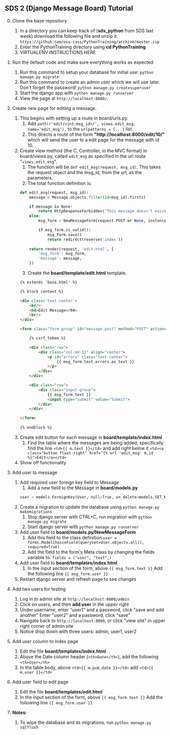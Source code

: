 ## SDS 2 (Django Message Board) Tutorial

0. Clone the base repository
	1. In a directory you can keep track of (**sds_python** from SDS last week)
		download the following file and unzip it:
	`https://github.com/osu-cass/PythonTraining/archive/master.zip`
	2. Enter the PythonTraining directory using **cd PythonTraining**
	3. VIRTUALENV INSTRUCTIONS HERE

1. Run the default code and make sure everything works as expected
	1. Run this command to setup your database for initial use: `python manage.py migrate`
	2. Run this command to create an admin user which we will use later. Don't forget the password!
	`python manage.py createsuperuser`
	3. Start the django app with `python manage.py runserver`
	4. View the page at `http://localhost:8000/`.

2. Create new page for editing a message.
    1. This begins with setting up a route in board/urls.py.
	    1. Add `path(r'edit/<int:msg_id>/', views.edit_msg, name='edit_msg'),` to
		   the `urlpatterns = [...]` list.
		2. This directs a route of the form **"http://localhost:8000/edit/10/"**
		   which will send the user to a edit page for the message with id 10.
	2. Create view method (the C, Controller, in the MVC format) in board/views.py,
	   called `edit_msg` as specified in the url route "`views.edit_msg`".
	    1. The function will be `def edit_msg(request, msg_id)`.  This takes the
		   request object and the msg_id, from the url, as the parameters.
		2. The total function definition is:
		```python
		def edit_msg(request, msg_id):
			message = Message.objects.filter(id=msg_id).first()

			if message is None:
				return HttpResponseForbidden("This message doesn't exist.")
			else:
				msg_form = NewMessageForm(request.POST or None, instance=message)

				if msg_form.is_valid():
					msg_form.save()
					return redirect(reverse('index'))
				
			return render(request, 'edit.html', {
				'msg_form': msg_form,
				'message': message,
			})
		```
		3. Create the **board/template/edit.html** template.
		```html
		{% extends 'base.html' %}

		{% block content %}

		<div class='text-center'>
			<br/>
			<h4>Edit Message</h4>
			<br/>
		</div>

		<form class="form-group" id="message-post" method="POST" action="{% url 'edit_msg' message.id %}">

			{% csrf_token %}

			<div class="row">
				<div class="col-md-12" align="center">
					<p id="errors" class="text-center">
						{{ msg_form.text.errors.as_text }}
					</p>
				</div>
			</div>

			<div class="row">
				<div class="input-group">
					{{ msg_form.text }}
					<input type="submit" value="Submit">
				</div>
			</div>

		</form>
			
		{% endblock %}
		```
	3. Create edit button for each message in **board/template/index.html**
		1. Find the table where the messages are being added, specifically find the line
		   `<td>{{ m.text }}</td>` and add right below it
		   `<td><a class="button float-right" href="{% url 'edit_msg' m.id %}">Edit</a></td>`
	4. Show off functionality

3. Add user to message
	1. Add required user foreign key field to Message
		1. Add a new field to the Message in **board/models.py**
		```python
		user = models.ForeignKey(User, null=True, on_delete=models.SET_NULL)
		```
	2. Create a migration to update the database using
		`python manage.py makemigrations`
		1. Stop django server with CTRL+C, run migration with
		`python manage.py migrate`
		2. Start django server with
		`python manage.py runserver`
	3. Add user field to **board/models.py/NewMessageForm**
		1. Add this field to the class definition
		`user = forms.ModelChoiceField(queryset=User.objects.all(), required=True)`
		2. Add the field to the form's Meta class by changing the fields variable to:
		`fields = ("user", "text",)`
	4. Add user field to **board/templates/index.html**
		1. In the input section of the form, above `{{ msg_form.text }}`
			Add the following line `{{ msg_form.user }}`
	5. Restart django server and refresh page to see changes

4. Add two users for testing
	1. Log in to admin site at `http://localhost:8000/admin`
	2. Click on users, and then **add user** in the upper right
	3. Under username, enter "user1" and a password, click "save and add another"
		Enter "user2" and a password, click "save"
	4. Navigate back to `http://localhost:8000`, or click "view site" in upper right corner of admin site
	5. Notice drop down with three users: admin, user1, user2

5. Add user column to index page
	1. Edit the file **board/templates/index.html**
	2. Above the Date column header (`<th>Date</th>`),
		add the following `<th>User</th>`
	3. In the table body, above `<td>{{ m.pub_date }}</td>`
	add `<td>{{ m.user }}</td>`
6. Add user field to edit page
	1. Edit the file **board/templates/edit.html**
	2. In the input section of the form, above `{{ msg_form.text }}`
		Add the following line `{{ msg_form.user }}`



7. **Notes:**
	1. To wipe the database and its migrations, run `python manage.py sqlflush`
